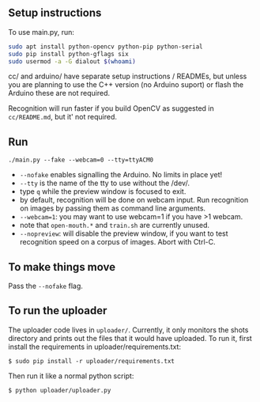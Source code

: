 
## Setup instructions

To use main.py, run:

```bash
sudo apt install python-opencv python-pip python-serial
sudo pip install python-gflags six
sudo usermod -a -G dialout $(whoami)
```

cc/ and arduino/ have separate setup instructions / READMEs, but unless you are
planning to use the C++ version (no Arduino suport) or flash the Arduino these
are not required.

Recognition will run faster if you build OpenCV as suggested in `cc/README.md`, but it' not required.


## Run

`./main.py --fake --webcam=0 --tty=ttyACM0`

* `--nofake` enables signalling the Arduino. No limits in place yet!
* `--tty` is the name of the tty to use without the /dev/.
* type `q` while the preview window is focused to exit.
* by default, recognition will be done on webcam input. Run recognition on
  images by passing them as command line arguments.
* `--webcam=1`: you may want to use webcam=1 if you have >1 webcam.
* note that `open-mouth.*` and `train.sh` are currently unused.
* `--nopreview`: will disable the preview window, if you want to test
  recognition speed on a corpus of images.  Abort with Ctrl-C.

## To make things move

Pass the `--nofake` flag.

## To run the uploader

The uploader code lives in `uploader/`. Currently, it only monitors the shots
directory and prints out the files that it would have uploaded. To run it, first
install the requirements in uploader/requirements.txt:

`$ sudo pip install -r uploader/requirements.txt`

Then run it like a normal python script:

`$ python uploader/uploader.py`